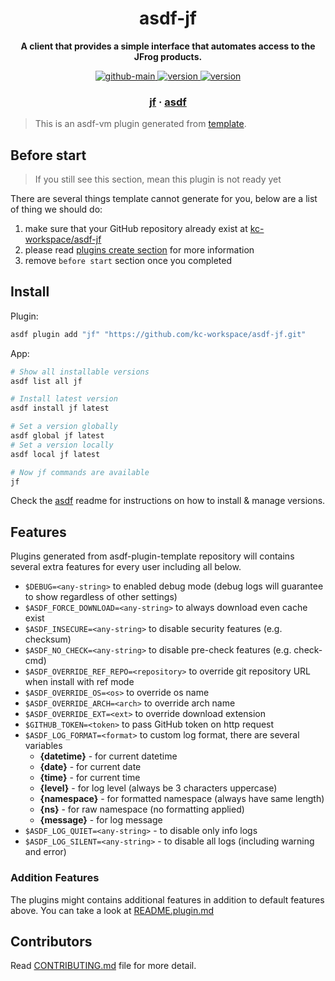 <h1 align="center">
  asdf-jf
</h1>

<!-- Description section -->
<p align="center">
  <strong>A client that provides a simple interface that automates access to the JFrog products.</strong>
</p>

<!-- Badges section -->
<p align="center">
  <a href="https://github.com/kc-workspace/asdf-jf/actions/workflows/main.yml">
    <img
      alt="github-main"
      src="https://img.shields.io/github/actions/workflow/status/kc-workspace/asdf-jf/main.yml?style=flat-square&logo=github">
  </a>
  <a href="https://github.com/kc-workspace/asdf-jf/releases">
    <img
      alt="version"
      src="https://img.shields.io/github/v/release/kc-workspace/asdf-jf?style=flat-square&logo=github">
  </a>
  <a href="https://github.com/kc-workspace/asdf-jf/commits/main">
    <img
      alt="version"
      src="https://img.shields.io/github/last-commit/kc-workspace/asdf-jf/main?style=flat-square&logo=github">
  </a>
</p>

<!-- Links section -->
<h3 align="center">
  <a href="https://www.jfrog.com/confluence/display/CLI/JFrog+CLI">jf</a>
  <span> · </span>
  <a href="https://asdf-vm.com">asdf</a>
</h3>

> This is an asdf-vm plugin generated from [template][template-gh].

## Before start

> If you still see this section, mean this plugin is not ready yet

There are several things template cannot generate for you,
below are a list of thing we should do:

1. make sure that your GitHub repository already exist at [kc-workspace/asdf-jf][plugin-gh]
2. please read [plugins create section][asdf-create-plugin] for more information
3. remove `before start` section once you completed

## Install

Plugin:

```sh
asdf plugin add "jf" "https://github.com/kc-workspace/asdf-jf.git"
```

App:

```sh
# Show all installable versions
asdf list all jf

# Install latest version
asdf install jf latest

# Set a version globally
asdf global jf latest
# Set a version locally
asdf local jf latest

# Now jf commands are available
jf
```

Check the [asdf][asdf-link] readme for instructions on
how to install & manage versions.

## Features

Plugins generated from asdf-plugin-template repository will
contains several extra features for every user including all below.

- `$DEBUG=<any-string>` to enabled debug mode (debug logs will guarantee to show regardless of other settings)
- `$ASDF_FORCE_DOWNLOAD=<any-string>` to always download even cache exist
- `$ASDF_INSECURE=<any-string>` to disable security features (e.g. checksum)
- `$ASDF_NO_CHECK=<any-string>` to disable pre-check features (e.g. check-cmd)
- `$ASDF_OVERRIDE_REF_REPO=<repository>` to override git repository URL when install with ref mode
- `$ASDF_OVERRIDE_OS=<os>` to override os name
- `$ASDF_OVERRIDE_ARCH=<arch>` to override arch name
- `$ASDF_OVERRIDE_EXT=<ext>` to override download extension
- `$GITHUB_TOKEN=<token>` to pass GitHub token on http request
- `$ASDF_LOG_FORMAT=<format>` to custom log format, there are several variables
  - **{datetime}** - for current datetime
  - **{date}** - for current date
  - **{time}** - for current time
  - **{level}** - for log level (always be 3 characters uppercase)
  - **{namespace}** - for formatted namespace (always have same length)
  - **{ns}** - for raw namespace (no formatting applied)
  - **{message}** - for log message
- `$ASDF_LOG_QUIET=<any-string>` - to disable only info logs
- `$ASDF_LOG_SILENT=<any-string>` - to disable all logs (including warning and error)

### Addition Features

The plugins might contains additional features
in addition to default features above.
You can take a look at [README.plugin.md][app-readme-md]

## Contributors

Read [CONTRIBUTING.md][contributing-md] file for more detail.

<!-- LINKS SECTION -->

[app-readme-md]: ./README.plugin.md
[contributing-md]: ./CONTRIBUTING.md
[plugin-gh]: https://github.com/kc-workspace/asdf-jf
[template-gh]: https://github.com/kc-workspace/asdf-plugin-template
[asdf-link]: https://github.com/asdf-vm/asdf
[asdf-create-plugin]: https://asdf-vm.com/plugins/create.html

